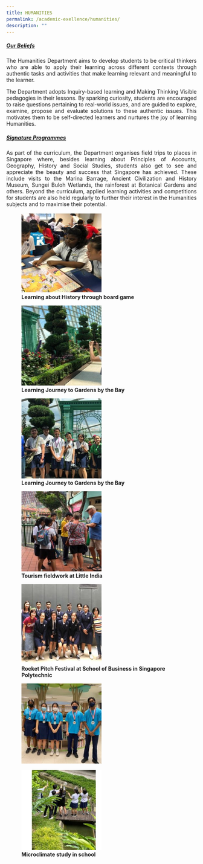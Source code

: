```yaml
---
title: HUMANITIES
permalink: /academic-exellence/humanities/
description: ""
---
```

##### <strong><span style="text-decoration: underline;">Our Beliefs</span></strong>

<p style="text-align: justify;"> The Humanities Department aims to develop students to be critical thinkers who are able to apply their learning across different contexts through authentic tasks and activities that make learning relevant and meaningful to the learner. </p>

<p style="text-align: justify;"> The Department adopts Inquiry-based learning and Making Thinking Visible pedagogies in their lessons. By sparking curiosity, students are encouraged to raise questions pertaining to real-world issues, and are guided to explore, examine, propose and evaluate solutions to these authentic issues. This motivates them to be self-directed learners and nurtures the joy of learning Humanities. </p>

##### <strong><span style="text-decoration: underline;">Signature Programmes</span></strong>

<p style="text-align: justify;"> As part of the curriculum, the Department organises field trips to places in Singapore where, besides learning about Principles of Accounts, Geography, History and Social Studies, students also get to see and appreciate the beauty and success that Singapore has achieved. These include visits to the Marina Barrage, Ancient Civilization and History Museum, Sungei Buloh Wetlands, the rainforest at Botanical Gardens and others. Beyond the curriculum, applied learning activities and competitions for students are also held regularly to further their interest in the Humanities subjects and to maximise their potential. </p>

<figure>
	<a href="/images/Slide1-250x250.jpg" target = "_blank"> <img src="/images/Slide1-250x250.jpg" 
     style="width:50%"></a>
<figcaption> 
	<strong>  Learning about History through board game </strong> 
	</figcaption>
</figure>

<figure>
	<a href="/images/Slide2-250x250.jpg" target = "_blank"> <img src="/images/Slide2-250x250.jpg" 
     style="width:50%"></a>
<figcaption> 
	<strong>  Learning Journey to Gardens by the Bay 
	</strong> 
	</figcaption>
</figure>

<figure>
	<a href="/images/Slide3-250x250.jpg" target = "_blank"> <img src="/images/Slide3-250x250.jpg" 
     style="width:50%"></a>
<figcaption> 
	<strong>  Learning Journey to Gardens by the Bay 
	</strong> 
	</figcaption>
</figure>

<figure>
	<a href="/images/Slide4-250x250.jpg" target = "_blank"> <img src="/images/Slide4-250x250.jpg" 
     style="width:50%"></a>
<figcaption> 
	<strong>  Tourism fieldwork at Little India
	</strong> 
	</figcaption>
</figure>

<figure>
	<a href="/images/Slide5-250x250.jpg" target = "_blank"> <img src="/images/Slide5-250x250.jpg" 
     style="width:50%"></a>
<figcaption> 
	<strong>  Rocket Pitch Festival at School of Business in Singapore Polytechnic
	</strong> 
	</figcaption>
</figure>

<figure>
	<a href="/images/Slide6-250x250.jpg" target = "_blank"> <img src="/images/Slide6-250x250.jpg" 
     style="width:50%"></a>
<figcaption> 
	<strong>  </strong> 
	</figcaption>
</figure>

<figure>
	<a href="/images/Slide7-250x250.jpg" target = "_blank"> <img src="/images/Slide7-250x250.jpg" 
     style="width:50%"></a>
<figcaption> 
	<strong> Microclimate study in school </strong> 
	</figcaption>
</figure>


